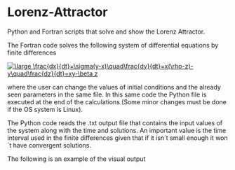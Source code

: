 # Lorenz-Attractor
Python and Fortran scripts that solve and show the Lorenz Attractor.

The Fortran code solves the following system of differential equations by finite differences

<a href="https://www.codecogs.com/eqnedit.php?latex=\bg_white&space;\fn_cm&space;\large&space;\frac{dx}{dt}=\sigma(y-x)\quad\frac{dy}{dt}=x(\rho-z)-y\quad\frac{dz}{dt}=xy-\beta&space;z" target="_blank"><img src="https://latex.codecogs.com/png.latex?\bg_white&space;\fn_cm&space;\large&space;\frac{dx}{dt}=\sigma(y-x)\quad\frac{dy}{dt}=x(\rho-z)-y\quad\frac{dz}{dt}=xy-\beta&space;z" title="\large \frac{dx}{dt}=\sigma(y-x)\quad\frac{dy}{dt}=x(\rho-z)-y\quad\frac{dz}{dt}=xy-\beta z" /></a>

where the user can change the values of initial conditions and the already seen parameters in the same file. In this same code the Python file is executed at the end of the calculations (Some minor changes must be done if the OS system is Linux).

The Python code reads the .txt output file that contains the input values of the system along with the time and solutions. An important value is the time interval used
in the finite differences given that if it isn´t small enough it won´t have convergent solutions.

The following is an example of the visual output 
